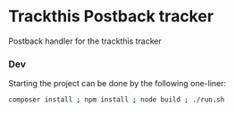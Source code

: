 Trackthis Postback tracker
==========================

Postback handler for the trackthis tracker

### Dev

Starting the project can be done by the following one-liner:

```sh
composer install ; npm install ; node build ; ./run.sh
```

